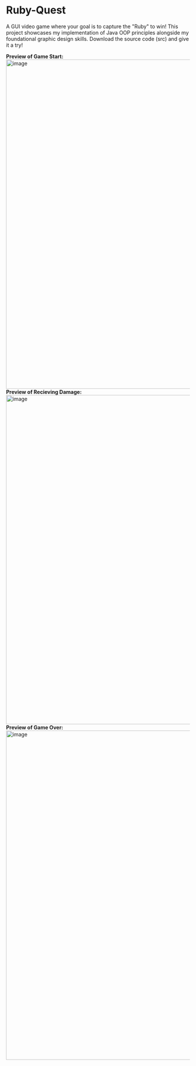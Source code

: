# Ruby-Quest
A GUI video game where your goal is to capture the "Ruby" to win! This project showcases my implementation of Java OOP principles alongside my foundational graphic design skills. Download the source code (src) and give it a try!
<div>
  <b>Preview of Game Start:</b>
    <img width="900" alt="image" src="https://github.com/user-attachments/assets/446e6dfd-506f-4065-90cb-46292e1ca517">
</div>
<div>
  <b>Preview of Recieving Damage:</b>
    <img width="900" alt="image" src="https://github.com/user-attachments/assets/cb60be29-ca10-4326-962e-fb4724799d47">
</div>
<div>
  <b>Preview of Game Over:</b>
     <img width="900" alt="image" src="https://github.com/user-attachments/assets/4d300468-b0e5-47e7-9071-1cb2d2d227ea">


